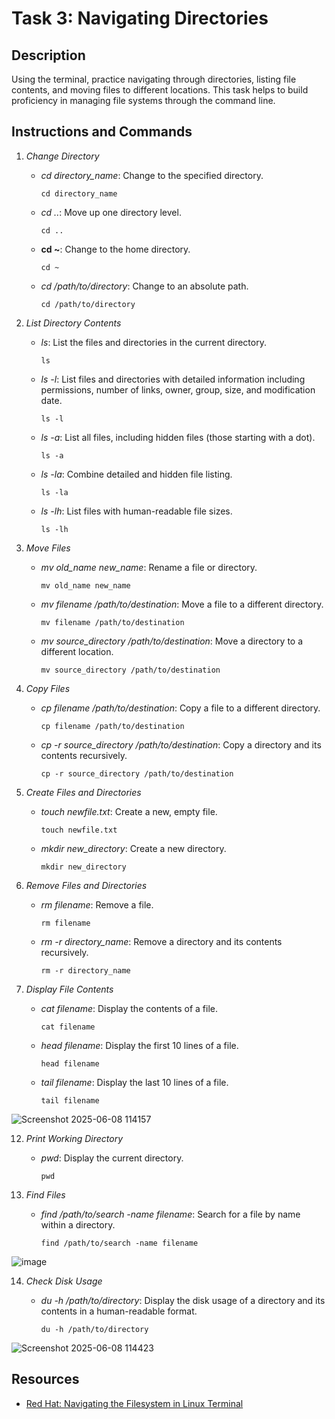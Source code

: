 
# Task 3: Navigating Directories

## Description
Using the terminal, practice navigating through directories, listing file contents, and moving files to different locations. This task helps to build proficiency in managing file systems through the command line.

## Instructions and Commands

1. *Change Directory*
    - *cd directory_name*: Change to the specified directory.
  
          cd directory_name
    
    
    - *cd ..*: Move up one directory level.
      
          cd ..
    
    

    - **cd ~**: Change to the home directory.
    
          cd ~
    
    
    - *cd /path/to/directory*: Change to an absolute path.
      
          cd /path/to/directory
    
3. *List Directory Contents*
    - *ls*: List the files and directories in the current directory.
   
          ls
    
   
    - *ls -l*: List files and directories with detailed information including permissions, number of links, owner, group, size, and modification date.
    
          ls -l
    
   
    - *ls -a*: List all files, including hidden files (those starting with a dot).
    
          ls -a
    
    
    - *ls -la*: Combine detailed and hidden file listing.
    
          ls -la
    
    
    - *ls -lh*: List files with human-readable file sizes.
    
          ls -lh
    
5. *Move Files*
    - *mv old_name new_name*: Rename a file or directory.
    
          mv old_name new_name
    
    - *mv filename /path/to/destination*: Move a file to a different directory.
    
          mv filename /path/to/destination
    
  
    - *mv source_directory /path/to/destination*: Move a directory to a different location.
    
          mv source_directory /path/to/destination
    
   
7. *Copy Files*
    - *cp filename /path/to/destination*: Copy a file to a different directory.
    
          cp filename /path/to/destination
    
    
    - *cp -r source_directory /path/to/destination*: Copy a directory and its contents recursively.
    
          cp -r source_directory /path/to/destination
    
    
9. *Create Files and Directories*
    - *touch newfile.txt*: Create a new, empty file.
    
          touch newfile.txt
    
   
    - *mkdir new_directory*: Create a new directory.
    
          mkdir new_directory
    
    
10. *Remove Files and Directories*
    - *rm filename*: Remove a file.
    
          rm filename
    
   
    - *rm -r directory_name*: Remove a directory and its contents recursively.
    
          rm -r directory_name
    
    
11. *Display File Contents*
    - *cat filename*: Display the contents of a file.
    
          cat filename
    
    
    - *head filename*: Display the first 10 lines of a file.
    
          head filename
    
   
    - *tail filename*: Display the last 10 lines of a file.
      
          tail filename
   
  ![Screenshot 2025-06-08 114157](https://github.com/user-attachments/assets/fbec5a20-244d-4199-ba6e-d22d68ce628d)


12. *Print Working Directory*
    - *pwd*: Display the current directory.
    
          pwd
    

13. *Find Files*
    - *find /path/to/search -name filename*: Search for a file by name within a directory.
    
          find /path/to/search -name filename
   ![image](https://github.com/user-attachments/assets/29262139-072d-4b23-b7d3-ad1c063776e4)

14. *Check Disk Usage*
    - *du -h /path/to/directory*: Display the disk usage of a directory and its contents in a human-readable format.
    
          du -h /path/to/directory
    
   ![Screenshot 2025-06-08 114423](https://github.com/user-attachments/assets/af722e4d-4928-448d-b4b8-e5df044580f6)


## Resources
- [Red Hat: Navigating the Filesystem in Linux Terminal](https://www.redhat.com/sysadmin/navigating-filesystem-linux-terminal)
